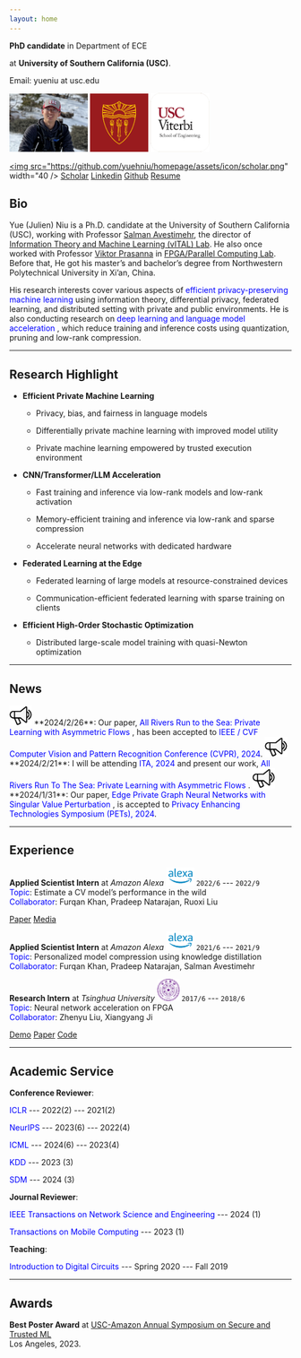 ```yaml
---
layout: home
---
```


**PhD candidate** in Department of ECE 

at **University of Southern California (USC)**.

Email: yueniu at usc.edu

<img src="assets/fig/selfi_MtBaldy.png" alt="drawing" height="104"/>
<img src="assets/fig/usc.png" alt="drawing" width="104"/>
<img src="assets/fig/viterbi.png" alt="drawing" width="105"/>

<a href="https://scholar.google.com/citations?hl=en&user=J7vQ-QEAAAAJ&view_op=list_works&sortby=pubdate" class="btn"><img src="https://github.com/yuehniu/homepage/assets/icon/scholar.png" width="40 /></a>
<a href="https://scholar.google.com/citations?hl=en&user=J7vQ-QEAAAAJ&view_op=list_works&sortby=pubdate" class="btn">Scholar</a>
<a href="https://www.linkedin.com/in/yue-niu-a3084216a" class="btn">Linkedin</a>
<a href="https://github.com/yuehniu" class="btn">Github</a>
<a href="https://drive.google.com/file/d/1XTzdmqfl43eJ52Pp2tGmOzvG3lF3j9Xs/view?usp=share_link" class="btn">Resume</a>

## Bio  
  Yue (Julien) Niu is a Ph.D. candidate at the University of Southern California (USC), 
  working with Professor [Salman Avestimehr](https://www.avestimehr.com/), 
  the director of [Information Theory and Machine Learning (vITAL) Lab](https://www.avestimehr.com/vital-lab). 
  He also once worked with Professor [Viktor Prasanna](https://sites.usc.edu/prasanna/) 
  in [FPGA/Parallel Computing Lab](https://fpga.usc.edu/). 
  Before that, He got his master’s and bachelor’s degree from Northwestern Polytechnical University in Xi’an, China.
  
  His research interests cover various aspects of <span style="color:blue"> efficient privacy-preserving machine learning</span> 
  using information 
  theory, differential privacy, federated learning, and distributed setting with private and public environments.
  He is also conducting research on <span style="color:blue"> deep learning and language model acceleration </span>, 
  which reduce training and inference costs using 
  quantization, pruning and low-rank compression.

---
  
## Research Highlight

  - **Efficient Private Machine Learning**

    - Privacy, bias, and fairness in language models
    
    - Differentially private machine learning with improved model utility

    - Private machine learning empowered by trusted execution environment

  - **CNN/Transformer/LLM Acceleration**

    - Fast training and inference via low-rank models and low-rank activation
    
    - Memory-efficient training and inference via low-rank and sparse compression
    
    - Accelerate neural networks with dedicated hardware

  - **Federated Learning at the Edge**
  
    - Federated learning of large models at resource-constrained devices
    
    - Communication-efficient federated learning with sparse training on clients

  - **Efficient High-Order Stochastic Optimization**
    
    - Distributed large-scale model training with quasi-Newton optimization

---

## News

<img src="assets/fig/new.png" alt="drawing" width="40"/>
**2024/2/26**: Our paper, <span style="color:blue">All Rivers Run to the Sea: Private Learning with Asymmetric Flows </span>,
has been accepted to <span style="color:blue">IEEE / CVF Computer Vision and Pattern Recognition Conference (CVPR), 2024</span>.

<img src="assets/fig/new.png" alt="drawing" width="40"/>
**2024/2/21**: I will be attending <span style="color:blue">ITA, 2024</span> 
and present our work, <span style="color:blue"> All Rivers Run To The Sea: Private Learning with Asymmetric Flows </span>.

<img src="assets/fig/new.png" alt="drawing" width="40"/>
**2024/1/31**: Our paper, <span style="color:blue"> Edge Private Graph Neural Networks with Singular Value Perturbation </span>,
is accepted to <span style="color:blue">Privacy Enhancing Technologies Symposium (PETs), 2024</span>.

---

## Experience

**Applied Scientist Intern** at *Amazon Alexa* <img src="assets/fig/alexa.png" alt="drawing" width="50"/>
`2022/6` --- `2022/9`  
<span style="color:blue">Topic</span>: Estimate a CV model’s performance in the wild  
<span style="color:blue">Collaborator</span>: Furqan Khan, Pradeep Natarajan, Ruoxi Liu

<a href="https://link.springer.com/chapter/10.1007/978-3-031-44137-0_31" class="btn">Paper</a>
<a href="https://assets.amazon.science/1e/f2/d7bb807546598add1de82b627043/performance-and-failure-cause-estimation-for-machine-learning-systems-in-the-wild.pdf" class="btn">Media</a>

**Applied Scientist Intern** at *Amazon Alexa* <img src="assets/fig/alexa.png" alt="drawing" width="50"/>
`2021/6` --- `2021/9`  
<span style="color:blue">Topic</span>: Personalized model compression using knowledge distillation  
<span style="color:blue">Collaborator</span>: Furqan Khan, Pradeep Natarajan, Salman Avestimehr

**Research Intern** at *Tsinghua University* <img src="assets/fig/tsinghua.png" alt="drawing" width="40"/>
`2017/6` --- `2018/6`  
<span style="color:blue">Topic</span>: Neural network acceleration on FPGA  
<span style="color:blue">Collaborator</span>: Zhenyu Liu, Xiangyang Ji

<a href="https://youtu.be/eFW8OTIur38" class="btn">Demo</a>
<a href="https://ieeexplore.ieee.org/abstract/document/8309067" class="btn">Paper</a>
<a href="https://github.com/yuehniu/embeddedCNN" class="btn">Code</a>

---

## Academic Service

**Conference Reviewer**: 

<span style="color:blue">ICLR</span> --- 2022(2) --- 2021(2)

<span style="color:blue">NeurIPS</span> --- 2023(6) --- 2022(4)

<span style="color:blue">ICML</span> --- 2024(6) --- 2023(4)    

<span style="color:blue">KDD</span> --- 2023 (3)    

<span style="color:blue">SDM</span> --- 2024 (3)

**Journal Reviewer**:

<span style="color:blue">IEEE Transactions on Network Science and Engineering</span> --- 2024 (1)

<span style="color:blue">Transactions on Mobile Computing</span> --- 2023 (1)

**Teaching**:

<span style="color:blue">Introduction to Digital Circuits</span> --- Spring 2020 --- Fall 2019

---

## Awards

**Best Poster Award** at [USC-Amazon Annual Symposium on Secure and Trusted ML](https://trustedai.usc.edu/)  
Los Angeles, 2023.